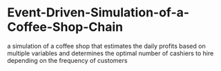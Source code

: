 # Event-Driven-Simulation-of-a-Coffee-Shop-Chain
a simulation of a coffee shop that estimates the daily profits based on multiple variables and determines the optimal number of cashiers to hire depending on the frequency of customers
